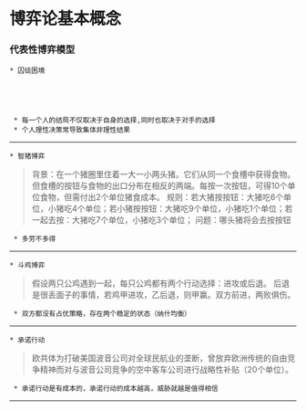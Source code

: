 # 博弈论基本概念

### 代表性博弈模型

	* 囚徒困境





	 * 每一个人的结局不仅取决于自身的选择,同时也取决于对手的选择
	 * 个人理性决策常导致集体非理性结果
---
	* 智猪博弈
>背景：在一个猪圈里住着一大一小两头猪。它们从同一个食槽中获得食物。但食槽的按钮与食物的出口分布在相反的两端。每按一次按钮，可得10个单位食物，但需付出2个单位猪食成本。
>规则：若大猪按按钮：大猪吃6个单位，小猪吃4个单位；若小猪按按钮：大猪吃9个单位，小猪吃1个单位；若一起去按：大猪吃7个单位，小猪吃3个单位；
>问题：哪头猪将会去按按钮





	 * 多劳不多得
---
	* 斗鸡博弈
>假设两只公鸡遇到一起，每只公鸡都有两个行动选择：进攻或后退。
>后退是很丢面子的事情，若鸡甲进攻，乙后退，则甲赢。双方前进，两败俱伤。





	 * 双方都没有占优策略，存在两个稳定的状态（纳什均衡）
---
	* 承诺行动
>欧共体为打破美国波音公司对全球民航业的垄断，曾放弃欧洲传统的自由竞争精神而对与波音公司竞争的空中客车公司进行战略性补贴（20个单位）。





	 * 承诺行动是有成本的，承诺行动的成本越高，威胁就越是值得相信
---







